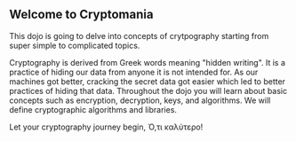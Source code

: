 ## Welcome to Cryptomania

This dojo is going to delve into concepts of crytpography starting from super simple to complicated topics.

Cryptography is derived from Greek words meaning "hidden writing". It is a practice of hiding our data from anyone it is not intended for. As our machines got better, cracking the secret data got easier which led to better practices of hiding that data. Throughout the dojo you will learn about basic concepts such as encryption, decryption, keys, and algorithms. We will define cryptographic algorithms and libraries.

Let your cryptography journey begin, Ό,τι καλύτερο!